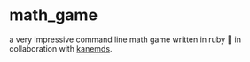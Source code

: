 # math_game

a very impressive command line math game written in ruby 💎 in collaboration with [kanemds](https://github.com/kanemds).
